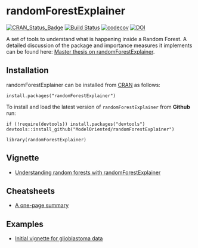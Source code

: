 # randomForestExplainer

[![CRAN_Status_Badge](http://www.r-pkg.org/badges/version/randomForestExplainer)](https://cran.r-project.org/package=randomForestExplainer)
[![Build Status](https://travis-ci.org/ModelOriented/randomForestExplainer.svg?branch=master)](https://travis-ci.org/ModelOriented/randomForestExplainer)
[![codecov](https://codecov.io/gh/ModelOriented/randomForestExplainer/branch/master/graph/badge.svg)](https://codecov.io/gh/ModelOriented/randomForestExplainer)
[![DOI](https://zenodo.org/badge/97007621.svg)](https://zenodo.org/badge/latestdoi/97007621)

A set of tools to understand what is happening inside a Random Forest. A detailed discussion of the package and importance measures it implements can be found here: [Master thesis on randomForestExplainer](https://cdn.staticaly.com/gh/geneticsMiNIng/BlackBoxOpener/master/randomForestExplainer_Master_thesis.pdf).

## Installation

randomForestExplainer can be installed from [CRAN](https://cran.r-project.org/package=randomForestExplainer) as follows:

```{r}
install.packages("randomForestExplainer")
```

To install and load the latest version of `randomForestExplainer` from **Github** run:

```{r}
if (!require(devtools)) install.packages("devtools")
devtools::install_github("ModelOriented/randomForestExplainer")

library(randomForestExplainer)
```

## Vignette

* [Understanding random forests with randomForestExplainer](https://cdn.staticaly.com/gh/ModelOriented/randomForestExplainer/master/inst/doc/randomForestExplainer.html)

## Cheatsheets

* [A one-page summary](https://github.com/ModelOriented/randomForestExplainer/blob/master/materials/cheatsheet.pdf)

## Examples

* [Initial vignette for glioblastoma data](https://cdn.staticaly.com/gh/geneticsMiNIng/BlackBoxOpener/master/randomForestExplainer/inst/doc/randomForestExplainer.html)

